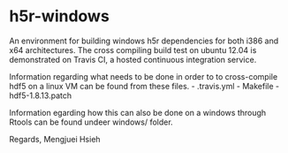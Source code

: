 h5r-windows
===========

An environment for building windows h5r dependencies for both i386 and x64
architectures. The cross compiling build test on ubuntu 12.04 is demonstrated
on Travis CI, a hosted continuous integration service.

Information regarding what needs to be done in order to to cross-compile hdf5
on a linux VM can be found from these files.
    - .travis.yml
    - Makefile
    - hdf5-1.8.13.patch

Information egarding how this can also be done on a windows through Rtools can
be found undeer windows/ folder.

Regards, Mengjuei Hsieh
